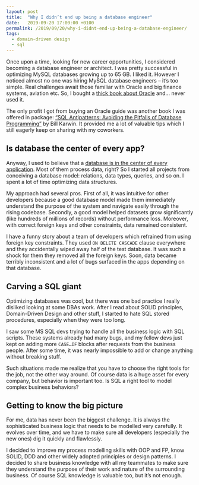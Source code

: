 ```yaml
---
layout: post
title:  "Why I didn’t end up being a database engineer"
date:   2019-09-20 17:00:00 +0100
permalink: /2019/09/20/why-i-didnt-end-up-being-a-database-engineer/
tags:
  - domain-driven design
  - sql
---
```


Once upon a time, looking for new career opportunities, I considered becoming a database engineer or architect. I was pretty successful in optimizing MySQL databases growing up to 65 GB. I liked it. However I noticed almost no one was hiring MySQL database engineers – it’s too simple. Real challenges await those familiar with Oracle and big finance systems, aviation etc. So, I bought a [thick book about Oracle](https://www.amazon.com/Oracle-Database-12c-Jason-Price-ebook/dp/B00C4BDR62) and… never used it.

The only profit I got from buying an Oracle guide was another book I was offered in package: [“SQL Antipatterns: Avoiding the Pitfalls of Database Programming”](https://www.amazon.com/SQL-Antipatterns-Programming-Pragmatic-Programmers/dp/1934356557) by Bill Karwin. It provided me a lot of valuable tips which I still eagerly keep on sharing with my coworkers.

## Is database the center of every app?

Anyway, I used to believe that a [database is in the center of every application](https://www.youtube.com/watch?v=o_TH-Y78tt4&feature=youtu.be&t=2570). Most of them process data, right? So I started all projects from conceiving a database model: relations, data types, queries, and so on. I spent a lot of time optimizing data structures.

My approach had several pros. First of all, it was intuitive for other developers because a good database model made them immediately understand the purpose of the system and navigate easily through the rising codebase. Secondly, a good model helped datasets grow significantly (like hundreds of millions of records) without performance loss. Moreover, with correct foreign keys and other constraints, data remained consistent.

I have a funny story about a team of developers which refrained from using foreign key constraints. They used `ON DELETE CASCADE` clause everywhere and they accidentally wiped away half of the test database. It was such a shock for them they removed all the foreign keys. Soon, data became terribly inconsistent and a lot of bugs surfaced in the apps depending on that database.

## Carving a SQL giant

Optimizing databases was cool, but there was one bad practice I really disliked looking at some DBAs work. After I read about SOLID principles, Domain-Driven Design and other stuff, I started to hate SQL stored procedures, especially when they were too long.

I saw some MS SQL devs trying to handle all the business logic with SQL scripts. These systems already had many bugs, and my fellow devs just kept on adding more `CASE…IF` blocks after requests from the business people. After some time, it was nearly impossible to add or change anything without breaking stuff.

Such situations made me realize that you have to choose the right tools for the job, not the other way around. Of course data is a huge asset for every company, but behavior is important too. Is SQL a right tool to model complex business behaviors?

## Getting to know the big picture

For me, data has never been the biggest challenge. It is always the sophisticated business logic that needs to be modelled very carefully. It evolves over time, and we have to make sure all developers (especially the new ones) dig it quickly and flawlessly.

I decided to improve my process modelling skills with OOP and FP, know SOLID, DDD and other widely adopted principles or design patterns. I decided to share business knowledge with all my teammates to make sure they understand the purpose of their work and nature of the surrounding business. Of course SQL knowledge is valuable too, but it’s not enough.

